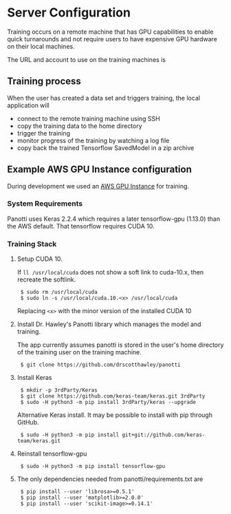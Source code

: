 # Server Configuration

Training occurs on a remote machine that has GPU capabilities to enable quick turnarounds and not require users to have expensive GPU hardware on their local machines.

The URL and account to use on the training machines is 

## Training process

When the user has created a data set and triggers training, the local application will

* connect to the remote training machine using SSH
* copy the training data to the home directory
* trigger the training
* monitor progress of the training by watching a log file
* copy back the trained Tensorflow SavedModel in a zip archive

## Example AWS GPU Instance configuration

During development we used an [AWS GPU Instance](https://docs.aws.amazon.com/dlami/latest/devguide/gpu.html) for training.

### System Requirements

Panotti uses Keras 2.2.4 which requires a later tensorflow-gpu (1.13.0) than the AWS default. That tensorflow requires CUDA 10.

### Training Stack

1. Setup CUDA 10.

    If `ll /usr/local/cuda` does not show a soft link to cuda-10.x, then recreate the softlink.

        $ sudo rm /usr/local/cuda
        $ sudo ln -s /usr/local/cuda.10.<x> /usr/local/cuda
        
    Replacing `<x>` with the minor version of the installed CUDA 10 


1. Install Dr. Hawley's Panotti library which manages the model and training.

    The app currently assumes panotti is stored in the user's home directory of the training user on the training machine.
    
        $ git clone https://github.com/drscotthawley/panotti
    
1. Install Keras

        $ mkdir -p 3rdParty/Keras
        $ git clone https://github.com/keras-team/keras.git 3rdParty
        $ sudo -H python3 -m pip install 3rdParty/keras --upgrade
        
    Alternative Keras install. It may be possible to install with pip through GitHub.

        $ sudo -H python3 -m pip install git+git://github.com/keras-team/keras.git

1. Reinstall tensorflow-gpu

        $ sudo -H python3 -m pip install tensorflow-gpu


1. The only dependencies needed from panotti/requirements.txt are

        $ pip install --user 'librosa>=0.5.1'
        $ pip install --user 'matplotlib>=2.0.0'
        $ pip install --user 'scikit-image>=0.14.1'
